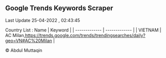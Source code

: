 

## Google Trends Keywords Scraper 
 
Last Update 25-04-2022 , 02:43:45

Country List :
 Name  | Keyword |
| ------------- | ------------- |
| VIETNAM | AC Milan,https://trends.google.com/trends/trendingsearches/daily?geo=VN#AC%20Milan |



© Abdul Muttaqin 
